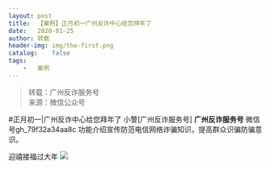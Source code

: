 ```yaml
---
layout:	post
title:	【案例】正月初一广州反诈中心给您拜年了
date:	2020-01-25
author:	转载
header-img:	img/the-first.png
catalog:	false
tags:
	-	案例
---
```


<blockquote><p>转载：广州反诈服务号<br>
来源：微信公众号</p></blockquote>

#正月初一|广州反诈中心给您拜年了
小警[广州反诈服务号]
**广州反诈服务号**
微信号gh_79f32a34aa8c
功能介绍宣传防范电信网络诈骗知识，提高群众识骗防骗意识。

迎禧接福过大年
![]({{site.baseurl}}/postimg/U80CvqU0rQqZWia6nlZm92krxMzsDDRwDsugwiaU4U9vgUoySkYSU3b4ibMb3whGPwheuJjGBP057WqGMVdv8GoIQ.jpeg)
